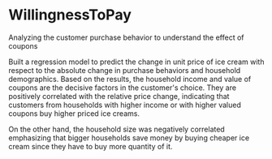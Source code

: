 # WillingnessToPay
Analyzing the customer purchase behavior to understand the effect of coupons

Built a regression model to predict the change in unit price of ice cream with respect to the absolute change in purchase behaviors and household demographics. Based on the results, the household income and value of coupons are the decisive factors in the customer's choice. They are positively correlated with the relative price change, indicating that customers from households with higher income or with higher valued coupons buy higher priced ice creams.

On the other hand, the household size was negatively correlated emphasizing that bigger households save money by buying cheaper ice cream since they have to buy more quantity of it.

